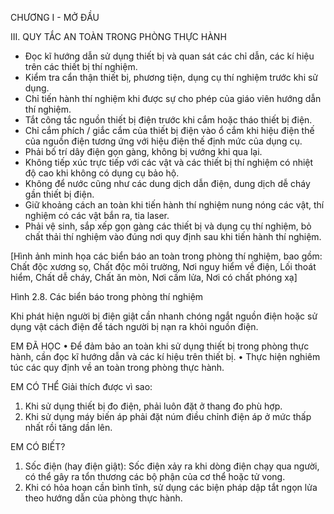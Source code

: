 CHƯƠNG I - MỞ ĐẦU

III. QUY TẮC AN TOÀN TRONG PHÒNG THỰC HÀNH

- Đọc kĩ hướng dẫn sử dụng thiết bị và quan sát các chỉ dẫn, các kí hiệu trên các thiết bị thí nghiệm.
- Kiểm tra cẩn thận thiết bị, phương tiện, dụng cụ thí nghiệm trước khi sử dụng.
- Chỉ tiến hành thí nghiệm khi được sự cho phép của giáo viên hướng dẫn thí nghiệm.
- Tắt công tắc nguồn thiết bị điện trước khi cắm hoặc tháo thiết bị điện.
- Chỉ cắm phích / giắc cắm của thiết bị điện vào ổ cắm khi hiệu điện thế của nguồn điện tương ứng với hiệu điện thế định mức của dụng cụ.
- Phải bố trí dây điện gọn gàng, không bị vướng khi qua lại.
- Không tiếp xúc trực tiếp với các vật và các thiết bị thí nghiệm có nhiệt độ cao khi không có dụng cụ bảo hộ.
- Không để nước cũng như các dung dịch dẫn điện, dung dịch dễ cháy gần thiết bị điện.
- Giữ khoảng cách an toàn khi tiến hành thí nghiệm nung nóng các vật, thí nghiệm có các vật bắn ra, tia laser.
- Phải vệ sinh, sắp xếp gọn gàng các thiết bị và dụng cụ thí nghiệm, bỏ chất thải thí nghiệm vào đúng nơi quy định sau khi tiến hành thí nghiệm.

[Hình ảnh minh họa các biển báo an toàn trong phòng thí nghiệm, bao gồm: Chất độc xương sọ, Chất độc môi trường, Nơi nguy hiểm về điện, Lối thoát hiểm, Chất dễ cháy, Chất ăn mòn, Nơi cấm lửa, Nơi có chất phóng xạ]

Hình 2.8. Các biển báo trong phòng thí nghiệm

Khi phát hiện người bị điện giật cần nhanh chóng ngắt nguồn điện hoặc sử dụng vật cách điện để tách người bị nạn ra khỏi nguồn điện.

EM ĐÃ HỌC
• Để đảm bảo an toàn khi sử dụng thiết bị trong phòng thực hành, cần đọc kĩ hướng dẫn và các kí hiệu trên thiết bị.
• Thực hiện nghiêm túc các quy định về an toàn trong phòng thực hành.

EM CÓ THỂ
Giải thích được vì sao:
1. Khi sử dụng thiết bị đo điện, phải luôn đặt ở thang đo phù hợp.
2. Khi sử dụng máy biến áp phải đặt núm điều chỉnh điện áp ở mức thấp nhất rồi tăng dần lên.

EM CÓ BIẾT?
1. Sốc điện (hay điện giật): Sốc điện xảy ra khi dòng điện chạy qua người, có thể gây ra tổn thương các bộ phận của cơ thể hoặc tử vong.
2. Khi có hỏa hoạn cần bình tĩnh, sử dụng các biện pháp dập tắt ngọn lửa theo hướng dẫn của phòng thực hành.